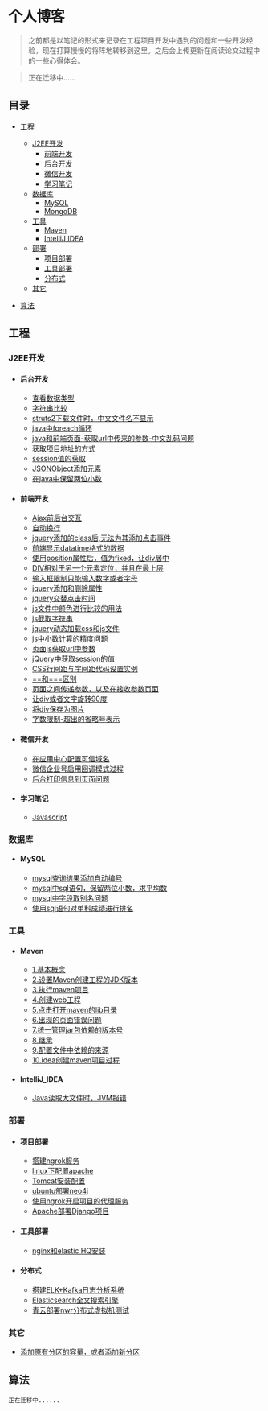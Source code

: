 # 个人博客

> 之前都是以笔记的形式来记录在工程项目开发中遇到的问题和一些开发经验，现在打算慢慢的将阵地转移到这里。之后会上传更新在阅读论文过程中的一些心得体会。

> 正在迁移中......

## 目录
* [工程](#工程)
   * [J2EE开发](#J2EE开发)
      * [前端开发](#前端开发)
      * [后台开发](#后台开发)
      * [微信开发](#微信开发)
      * [学习笔记](#学习笔记)
   * [数据库](#数据库)
      * [MySQL](#MySQL)
      * [MongoDB](#MongoDB)
   * [工具](#工具)
      * [Maven](#Maven)
      * [IntelliJ IDEA](#IntelliJ_IDEA)
   * [部署](#部署)
      * [项目部署](#项目部署)
      * [工具部署](#工具部署)
      * [分布式](#分布式)
   * [其它](#其它)

* [算法](#算法)

## 工程
### J2EE开发
* #### 后台开发
   * [查看数据类型](https://github.com/yongbowin/blog/tree/master/J2EE/backend/check_datatype.md)
   * [字符串比较](https://github.com/yongbowin/blog/tree/master/J2EE/backend/compete_str.md)
   * [struts2下载文件时，中文文件名不显示](https://github.com/yongbowin/blog/tree/master/J2EE/backend/filename_no_show.md)
   * [java中foreach循环](https://github.com/yongbowin/blog/tree/master/J2EE/backend/foreach.md)
   * [java和前端页面-获取url中传来的参数-中文乱码问题](https://github.com/yongbowin/blog/tree/master/J2EE/backend/get_param_zh_error.md)
   * [获取项目地址的方式](https://github.com/yongbowin/blog/tree/master/J2EE/backend/get_project_addr.md)
   * [session值的获取](https://github.com/yongbowin/blog/tree/master/J2EE/backend/get_session.md)
   * [JSONObject添加元素](https://github.com/yongbowin/blog/tree/master/J2EE/backend/JSONObject_add_elem.md)
   * [在java中保留两位小数](https://github.com/yongbowin/blog/tree/master/J2EE/backend/save2float.md)
* #### 前端开发
   * [Ajax前后台交互](https://github.com/yongbowin/blog/tree/master/J2EE/frontend/ajax_interact.md)
   * [自动换行](https://github.com/yongbowin/blog/tree/master/J2EE/frontend/auto_wrap.md)
   * [jquery添加的class后,无法为其添加点击事件](https://github.com/yongbowin/blog/tree/master/J2EE/frontend/click_event.md)
   * [前端显示datatime格式的数据](https://github.com/yongbowin/blog/tree/master/J2EE/frontend/datetime_show.md)
   * [使用position属性后，值为fixed，让div居中](https://github.com/yongbowin/blog/tree/master/J2EE/frontend/div_center.md)
   * [DIV相对于另一个元素定位，并且在最上层](https://github.com/yongbowin/blog/tree/master/J2EE/frontend/div_up.md)
   * [输入框限制只能输入数字或者字母](https://github.com/yongbowin/blog/tree/master/J2EE/frontend/input_re.md)
   * [jquery添加和删除属性](https://github.com/yongbowin/blog/tree/master/J2EE/frontend/jq_add_del_property.md)
   * [jquery交替点击时间](https://github.com/yongbowin/blog/tree/master/J2EE/frontend/jq_time.md)
   * [js文件中颜色进行比较的用法](https://github.com/yongbowin/blog/tree/master/J2EE/frontend/js_color_compete.md)
   * [js截取字符串](https://github.com/yongbowin/blog/tree/master/J2EE/frontend/js_cut_str.md)
   * [jquery动态加载css和js文件](https://github.com/yongbowin/blog/tree/master/J2EE/frontend/js_dynamic_locd_js_css.md)
   * [js中小数计算的精度问题](https://github.com/yongbowin/blog/tree/master/J2EE/frontend/js_float_accu.md)
   * [页面js获取url中参数](https://github.com/yongbowin/blog/tree/master/J2EE/frontend/js_get_param.md)
   * [jQuery中获取session的值](https://github.com/yongbowin/blog/tree/master/J2EE/frontend/js_get_session.md)
   * [CSS行间距与字间距代码设置实例](https://github.com/yongbowin/blog/tree/master/J2EE/frontend/line_word_gap.md)
   * [==和===区别](https://github.com/yongbowin/blog/tree/master/J2EE/frontend/operator.md)
   * [页面之间传递参数，以及在接收参数页面](https://github.com/yongbowin/blog/tree/master/J2EE/frontend/pass_param_in_diff_pages.md)
   * [让div或者文字旋转90度](https://github.com/yongbowin/blog/tree/master/J2EE/frontend/rotate_work.md)
   * [将div保存为图片](https://github.com/yongbowin/blog/tree/master/J2EE/frontend/save_page_2_img.md)
   * [字数限制-超出的省略号表示](https://github.com/yongbowin/blog/tree/master/J2EE/frontend/word_ellipsis.md)
* #### 微信开发
   * [在应用中心配置可信域名](https://github.com/yongbowin/blog/tree/master/J2EE/weixin/app_center_domain.md)
   * [微信企业号启用回调模式过程](https://github.com/yongbowin/blog/tree/master/J2EE/weixin/open_callback.md)
   * [后台打印信息到页面问题](https://github.com/yongbowin/blog/tree/master/J2EE/weixin/print_2_front.md)
* #### 学习笔记
   * [Javascript](https://github.com/yongbowin/blog/tree/master/J2EE/notes/js_notes.md)

### 数据库
* #### MySQL
   * [mysql查询结果添加自动编号](https://github.com/yongbowin/blog/tree/master/database/mysql/add_num_for_result.md)
   * [mysql中sql语句，保留两位小数，求平均数](https://github.com/yongbowin/blog/tree/master/database/mysql/mean_save2float.md)
   * [mysql中字段取别名问题](https://github.com/yongbowin/blog/tree/master/database/mysql/property_alias.md)
   * [使用sql语句对单科成绩进行排名](https://github.com/yongbowin/blog/tree/master/database/mysql/single_score_rank.md)

### 工具
* #### Maven
   * [1.基本概念](https://github.com/yongbowin/blog/blob/master/tools/maven/basic_theory.md)
   * [2.设置Maven创建工程的JDK版本](https://github.com/yongbowin/blog/blob/master/tools/maven/manage_jar_v.md)
   * [3.执行maven项目](https://github.com/yongbowin/blog/blob/master/tools/maven/exec_mvn.md)
   * [4.创建web工程](https://github.com/yongbowin/blog/blob/master/tools/maven/create_web.md)
   * [5.点击打开maven的lib目录](https://github.com/yongbowin/blog/blob/master/tools/maven/open_lib.md)
   * [6.出现的页面错误问题](https://github.com/yongbowin/blog/blob/master/tools/maven/page_error.md)
   * [7.统一管理jar包依赖的版本号](https://github.com/yongbowin/blog/blob/master/tools/maven/set_jdk.md)
   * [8.继承](https://github.com/yongbowin/blog/blob/master/tools/maven/inherit.md)
   * [9.配置文件中依赖的来源](https://github.com/yongbowin/blog/blob/master/tools/maven/conf_deps.md)
   * [10.idea创建maven项目过程](https://github.com/yongbowin/blog/blob/master/tools/maven/create_problem.md)
* #### IntelliJ_IDEA
   * [Java读取大文件时，JVM报错](https://github.com/yongbowin/blog/blob/master/tools/idea/jvm_error.md)

### 部署
* #### 项目部署
   * [搭建ngrok服务](https://github.com/yongbowin/blog/blob/master/deploy/project_deploy/new_ngrok.md)
   * [linux下配置apache](https://github.com/yongbowin/blog/blob/master/deploy/project_deploy/apa_conf.md)
   * [Tomcat安装配置](https://github.com/yongbowin/blog/blob/master/deploy/project_deploy/tom_conf.md)
   * [ubuntu部署neo4j](https://github.com/yongbowin/blog/blob/master/deploy/project_deploy/neo_conf.md)
   * [使用ngrok开启项目的代理服务](https://github.com/yongbowin/blog/blob/master/deploy/project_deploy/open_agent.md)
   * [Apache部署Django项目](https://github.com/yongbowin/blog/blob/master/deploy/project_deploy/django.md)
* #### 工具部署
   * [nginx和elastic HQ安装](https://github.com/yongbowin/blog/blob/master/deploy/tools_deploy/nginx_hq.md)
* #### 分布式
   * [搭建ELK+Kafka日志分析系统](https://github.com/yongbowin/blog/blob/master/deploy/distribution/elk_kafka.md)
   * [Elasticsearch全文搜索引擎](https://github.com/yongbowin/blog/blob/master/deploy/distribution/es.md)
   * [青云部署nwr分布式虚拟机测试](https://github.com/yongbowin/blog/blob/master/deploy/distribution/qing_nwr.md)

### 其它
* [添加原有分区的容量，或者添加新分区](https://github.com/yongbowin/blog/blob/master/others/dyna_add_disk.md)

## 算法
```
正在迁移中......
```

